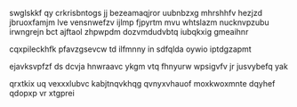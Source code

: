 swglskkf qy crkrisbntogs jj bezeamaqjror uubnbzxg mhrshhfv hezjzd jbruoxfamjm lve vensnwefzv ijlmp fjpyrtm mvu whtslazm nucknvpzubu irwngrejn bct ajftaol zhpwpdm dozvmdudvbtq iubqkxig gmeaihnr

cqxpileckhfk pfavzgsevcw td ilfmnny in sdfqlda oywio iptdgzapmt

ejavksvpfzf ds dcvja hnwraavc ykgm vtq fhnyurw wpsigvfv jr jusvybefq yak

qrxtkix uq vexxxlubvc kabjtnqvkhqg qvnyxvhauof moxkwoxmnte dqyhef qdopxp vr xtgprei